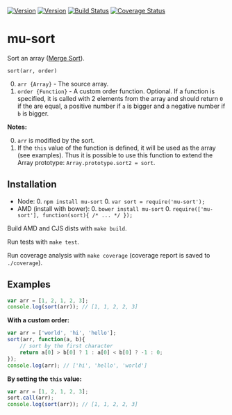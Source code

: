 [![Version](http://img.shields.io/npm/v/mu-sort.svg)](https://www.npmjs.org/package/mu-sort)
[![Version](http://img.shields.io/bower/v/mu-sort.svg)](https://github.com/mu-lib/mu-sort)
[![Build Status](https://api.travis-ci.org/mu-lib/mu-sort.svg?branch=master)](https://travis-ci.org/mu-lib/mu-sort)
[![Coverage Status](https://img.shields.io/coveralls/mu-lib/mu-sort/master.svg)](https://coveralls.io/r/mu-lib/mu-sort)

# mu-sort

Sort an array ([Merge Sort](http://en.wikipedia.org/wiki/Merge_sort)).

`sort(arr, order)`

0. `arr {Array}` - The source array.
0. `order {Function}` - A custom order function. Optional. If a function is specified, it is called with 2
   elements from the array and should return `0` if the are equal, a positive number if `a` is bigger and a negative
   number if `b` is bigger.

**Notes:** 

0. `arr` is modified by the sort.
0. If the `this` value of the function is defined, it will be used as the array (see examples). Thus it is
   possible to use this function to extend the Array prototype: `Array.prototype.sort2 = sort`.

## Installation

- Node:
    0. `npm install mu-sort`
    0. `var sort = require('mu-sort');`
- AMD (install with bower):
    0. `bower install mu-sort`
    0. `require(['mu-sort'], function(sort){ /* ... */ });`
    
Build AMD and CJS dists with `make build`. 
   
Run tests with `make test`.

Run coverage analysis with `make coverage` (coverage report is saved to `./coverage`).

## Examples

```Javascript
var arr = [1, 2, 1, 2, 3];
console.log(sort(arr)); // [1, 1, 2, 2, 3]
```

**With a custom order:**

```Javascript
var arr = ['world', 'hi', 'hello'];
sort(arr, function(a, b){
    // sort by the first character
    return a[0] > b[0] ? 1 : a[0] < b[0] ? -1 : 0; 
});
console.log(arr); // ['hi', 'hello', 'world']
```

**By setting the `this` value:**

```Javascript
var arr = [1, 2, 1, 2, 3];
sort.call(arr);
console.log(sort(arr)); // [1, 1, 2, 2, 3]
```